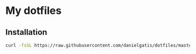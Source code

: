 # My dotfiles

## Installation
```bash
curl -fsSL https://raw.githubusercontent.com/danielgatis/dotfiles/master/install.sh | bash
```
